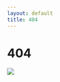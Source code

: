 ```yaml
---
layout: default
title: 404
---
```


# 404


<img src="https://github.com/virendrasinghrp/blog/tree/master/oreilly-404.png" />